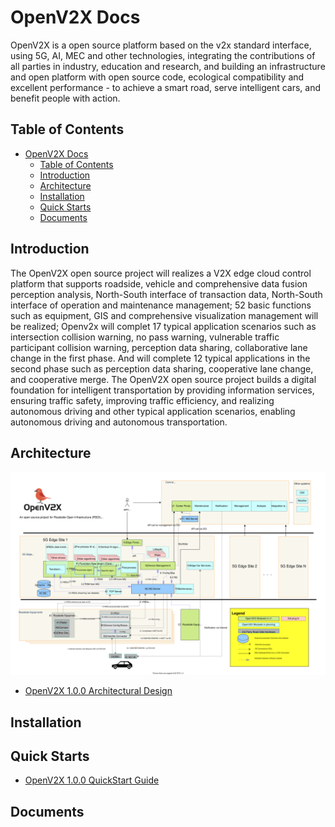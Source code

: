 # OpenV2X Docs

OpenV2X is a open source platform based on the v2x standard interface, using 5G, AI, MEC and other technologies, integrating the contributions of all parties in industry, education and research, and building an infrastructure and open platform with open source code, ecological compatibility and excellent performance - to achieve a smart road, serve intelligent cars, and benefit people with action.


## Table of Contents

- [OpenV2X Docs](#openv2x-docs)
  - [Table of Contents](#table-of-contents)
  - [Introduction](#introduction)
  - [Architecture](#architecture)
  - [Installation](#installation)
  - [Quick Starts](#quick-starts)
  - [Documents](#documents)


## Introduction

The OpenV2X open source project will realizes a V2X edge cloud control platform that supports roadside, vehicle and comprehensive data fusion perception analysis, North-South interface of transaction data, North-South interface of operation and maintenance management; 52 basic functions such as equipment, GIS and comprehensive visualization management will be realized; Openv2x will complet 17 typical application scenarios such as intersection collision warning, no pass warning, vulnerable traffic participant collision warning, perception data sharing, collaborative lane change in the first phase. And will complete  12 typical applications in the second phase such as perception data sharing, cooperative lane change, and cooperative merge. The OpenV2X open source project builds a digital foundation for intelligent transportation by providing information services, ensuring traffic safety, improving traffic efficiency, and realizing autonomous driving and other typical application scenarios, enabling autonomous driving and autonomous transportation.


## Architecture

![](src/images/v2x-arch-details.svg)
* [OpenV2X 1.0.0 Architectural Design](src/v2x-1.0.0-architectural-design.md)

## Installation


## Quick Starts

* [OpenV2X 1.0.0 QuickStart Guide](src/v2x-1.0.0-quick-start.md)

## Documents
